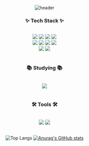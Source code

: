 <div align="center">
  
  ![header](https://capsule-render.vercel.app/api?type=waving&color=0:80FF72,100:7EE8FA&fontColor=FFFFFF&text=Welcome%20to%20MinCheol's%20GitHub%20👋&animation=twinkling&fontSize=35&fontAlignY=40&fontAlign=65&height=250)


  <h3>✨ Tech Stack ✨</h3>
  </br>
  <img src="https://img.shields.io/badge/html5-E34F26?style=for-the-badge&logo=html5&logoColor=white">
  <img src="https://img.shields.io/badge/css3-1572B6?style=for-the-badge&logo=css3&logoColor=white"> 
  <img src="https://img.shields.io/badge/javascript-F7DF1E?style=for-the-badge&logo=javascript&logoColor=black">
  <img src="https://img.shields.io/badge/typescript-%23007ACC.svg?style=for-the-badge&logo=typescript&logoColor=white">
  </br>
  <img src="https://img.shields.io/badge/react-20232a.svg?style=for-the-badge&logo=react&logoColor=61DAFB" />
  <img src="https://img.shields.io/badge/next-000000?style=for-the-badge&logo=nextdotjs&logoColor=white"/>
  <img src="https://img.shields.io/badge/Prisma-3982CE?style=for-the-badge&logo=Prisma&logoColor=white"/>
  <img src="https://img.shields.io/badge/firebase-a08021?style=for-the-badge&logo=firebase&logoColor=ffcd34"/>
  </br>
  <img src="https://img.shields.io/badge/styled--components-DB7093?style=for-the-badge&logo=styled-components&logoColor=white" />
  <img src="https://img.shields.io/badge/tailwindcss-%2338B2AC.svg?style=for-the-badge&logo=tailwind-css&logoColor=white"/>
  </br>
  </br>
  <h3>📚 Studying 📚</h3>
  </br>
  <img src="https://img.shields.io/badge/redux-%23593d88.svg?style=for-the-badge&logo=redux&logoColor=white"/>
  </br>
  </br>
  <h3>🛠 Tools 🛠</h3>
  </br>
  <img src="https://img.shields.io/badge/Visual%20Studio%20Code-0078d7.svg?style=for-the-badge&logo=visual-studio-code&logoColor=white"/>
  <img src="https://img.shields.io/badge/Notion-%23000000.svg?style=for-the-badge&logo=notion&logoColor=white"/>
  </br>
<br>

  ![Top Langs](https://github-readme-stats.vercel.app/api/top-langs/?username=JMC816&layout=compact&theme=transparent) [![Anurag's GitHub stats](https://github-readme-stats.vercel.app/api?username=JMC816&theme=transparent)](https://github.com/JMC816/github-readme-stats)
</div>

